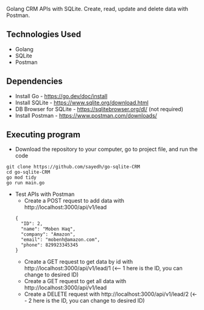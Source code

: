 Golang CRM APIs with SQLite. Create, read, update and delete data with Postman. 

## Technologies Used
* Golang
* SQLite
* Postman


## Dependencies
* Install Go - https://go.dev/doc/install
* Install SQLite - https://www.sqlite.org/download.html
* DB Browser for SQLite - https://sqlitebrowser.org/dl/ (not required)
* Install Postman - https://www.postman.com/downloads/


## Executing program
* Download the repository to your computer, go to project file, and run the code
```
git clone https://github.com/sayedh/go-sqlite-CRM
cd go-sqlite-CRM
go mod tidy
go run main.go
```

* Test APIs with Postman
  * Create a POST request to add data with http://localhost:3000/api/v1/lead
  ```
  {
    "ID": 2,
    "name": "Moben Haq",
    "company": "Amazon",
    "email": "mobenh@amazon.com",
    "phone": 829923345345
  }
  ```
  * Create a GET request to get data by id with http://localhost:3000/api/v1/lead/1 (<-- 1 here is the ID, you can change to desired ID)
  * Create a GET request to get all data with http://localhost:3000/api/v1/lead
  * Create a DELETE request with http://localhost:3000/api/v1/lead/2 (<-- 2 here is the ID, you can change to desired ID)
